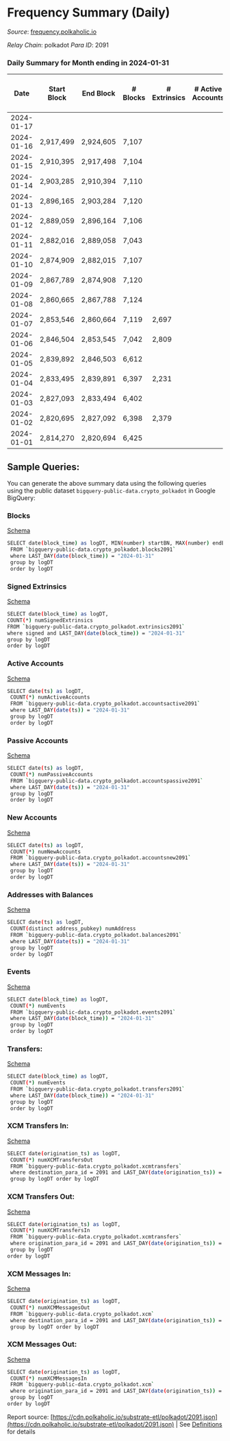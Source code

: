 # Frequency Summary (Daily)

_Source_: [frequency.polkaholic.io](https://frequency.polkaholic.io)

*Relay Chain*: polkadot
*Para ID*: 2091



### Daily Summary for Month ending in 2024-01-31


| Date    | Start Block | End Block | # Blocks | # Extrinsics | # Active Accounts | # Passive Accounts | # New Accounts | # Addresses | # Events  | # Transfers ($USD) | # XCM Transfers In ($USD) | # XCM Transfers Out ($USD) | # XCM In | # XCM Out | Issues |
|---------|-------------|-----------|----------|--------------|-------------------|--------------------|----------------|-------------|-----------|--------------------|---------------------------|----------------------------|----------|-----------|--------|
| 2024-01-17 |  |  |  |  |  |  |  |  |  |   |   |   |  |  |  |
| 2024-01-16 | 2,917,499 | 2,924,605 | 7,107 |  |  |  |  |  |  |   |   |   |  |  |  |
| 2024-01-15 | 2,910,395 | 2,917,498 | 7,104 |  |  |  |  |  |  |   |   |   |  |  |  |
| 2024-01-14 | 2,903,285 | 2,910,394 | 7,110 |  |  |  |  |  |  |   |   |   |  |  |  |
| 2024-01-13 | 2,896,165 | 2,903,284 | 7,120 |  |  |  |  |  |  |   |   |   |  |  |  |
| 2024-01-12 | 2,889,059 | 2,896,164 | 7,106 |  |  |  |  |  |  |   |   |   |  |  |  |
| 2024-01-11 | 2,882,016 | 2,889,058 | 7,043 |  |  |  |  |  |  |   |   |   |  |  |  |
| 2024-01-10 | 2,874,909 | 2,882,015 | 7,107 |  |  |  |  |  |  |   |   |   |  |  |  |
| 2024-01-09 | 2,867,789 | 2,874,908 | 7,120 |  |  |  |  |  |  |   |   |   |  |  |  |
| 2024-01-08 | 2,860,665 | 2,867,788 | 7,124 |  |  |  |  |  |  |   |   |   |  |  |  |
| 2024-01-07 | 2,853,546 | 2,860,664 | 7,119 | 2,697 |  |  |  | 135 | 41,212 |   |   |   |  |  |  |
| 2024-01-06 | 2,846,504 | 2,853,545 | 7,042 | 2,809 |  |  |  | 135 | 42,178 |   |   |   |  |  |  |
| 2024-01-05 | 2,839,892 | 2,846,503 | 6,612 |  |  |  |  |  |  |   |   |   |  |  |  |
| 2024-01-04 | 2,833,495 | 2,839,891 | 6,397 | 2,231 |  |  |  | 135 | 35,389 |   |   |   |  |  |  |
| 2024-01-03 | 2,827,093 | 2,833,494 | 6,402 |  |  |  |  |  |  |   |   |   |  |  |  |
| 2024-01-02 | 2,820,695 | 2,827,092 | 6,398 | 2,379 |  |  |  | 135 | 36,576 |   |   |   |  |  |  |
| 2024-01-01 | 2,814,270 | 2,820,694 | 6,425 |  |  |  |  |  |  |   |   |   |  |  |  |

## Sample Queries:
You can generate the above summary data using the following queries using the public dataset `bigquery-public-data.crypto_polkadot` in Google BigQuery:


### Blocks 

[Schema](https://github.com/colorfulnotion/substrate-etl/blob/main/schema/blocks.json)

```bash
SELECT date(block_time) as logDT, MIN(number) startBN, MAX(number) endBN, COUNT(*) numBlocks 
 FROM `bigquery-public-data.crypto_polkadot.blocks2091`  
 where LAST_DAY(date(block_time)) = "2024-01-31" 
 group by logDT 
 order by logDT
```

### Signed Extrinsics 

[Schema](https://github.com/colorfulnotion/substrate-etl/blob/main/schema/extrinsics.json)

```bash
SELECT date(block_time) as logDT, 
COUNT(*) numSignedExtrinsics 
FROM `bigquery-public-data.crypto_polkadot.extrinsics2091`  
where signed and LAST_DAY(date(block_time)) = "2024-01-31" 
group by logDT 
order by logDT
```

### Active Accounts 

[Schema](https://github.com/colorfulnotion/substrate-etl/blob/main/schema/accountsactive.json)

```bash
SELECT date(ts) as logDT, 
 COUNT(*) numActiveAccounts 
 FROM `bigquery-public-data.crypto_polkadot.accountsactive2091` 
 where LAST_DAY(date(ts)) = "2024-01-31" 
 group by logDT 
 order by logDT
```

### Passive Accounts 

[Schema](https://github.com/colorfulnotion/substrate-etl/blob/main/schema/accountspassive.json)

```bash
SELECT date(ts) as logDT, 
 COUNT(*) numPassiveAccounts 
 FROM `bigquery-public-data.crypto_polkadot.accountspassive2091` 
 where LAST_DAY(date(ts)) = "2024-01-31" 
 group by logDT 
 order by logDT
```

### New Accounts 

[Schema](https://github.com/colorfulnotion/substrate-etl/blob/main/schema/accountsnew.json)

```bash
SELECT date(ts) as logDT, 
 COUNT(*) numNewAccounts 
 FROM `bigquery-public-data.crypto_polkadot.accountsnew2091` 
 where LAST_DAY(date(ts)) = "2024-01-31" 
 group by logDT
 order by logDT
```

### Addresses with Balances 

[Schema](https://github.com/colorfulnotion/substrate-etl/blob/main/schema/balances.json)

```bash
SELECT date(ts) as logDT,
 COUNT(distinct address_pubkey) numAddress 
 FROM `bigquery-public-data.crypto_polkadot.balances2091` 
 where LAST_DAY(date(ts)) = "2024-01-31" 
 group by logDT 
 order by logDT
```

### Events 

[Schema](https://github.com/colorfulnotion/substrate-etl/blob/main/schema/events.json)

```bash
SELECT date(block_time) as logDT, 
 COUNT(*) numEvents 
 FROM `bigquery-public-data.crypto_polkadot.events2091` 
 where LAST_DAY(date(block_time)) = "2024-01-31" 
 group by logDT 
 order by logDT
```

### Transfers:

[Schema](https://github.com/colorfulnotion/substrate-etl/blob/main/schema/transfers.json)

```bash
SELECT date(block_time) as logDT, 
 COUNT(*) numEvents 
 FROM `bigquery-public-data.crypto_polkadot.transfers2091` 
 where LAST_DAY(date(block_time)) = "2024-01-31" 
 group by logDT 
 order by logDT
```

### XCM Transfers In: 

[Schema](https://github.com/colorfulnotion/substrate-etl/blob/main/schema/xcmtransfers.json)

```bash
SELECT date(origination_ts) as logDT, 
 COUNT(*) numXCMTransfersOut 
 FROM `bigquery-public-data.crypto_polkadot.xcmtransfers` 
 where destination_para_id = 2091 and LAST_DAY(date(origination_ts)) = "2024-01-31" 
 group by logDT order by logDT
```

### XCM Transfers Out: 

[Schema](https://github.com/colorfulnotion/substrate-etl/blob/main/schema/xcmtransfers.json)

```bash
SELECT date(origination_ts) as logDT, 
 COUNT(*) numXCMTransfersIn 
 FROM `bigquery-public-data.crypto_polkadot.xcmtransfers` 
 where origination_para_id = 2091 and LAST_DAY(date(origination_ts)) = "2024-01-31" 
 group by logDT 
order by logDT
```

### XCM Messages In: 

[Schema](https://github.com/colorfulnotion/substrate-etl/blob/main/schema/xcm.json)

```bash
SELECT date(origination_ts) as logDT, 
 COUNT(*) numXCMMessagesOut 
 FROM `bigquery-public-data.crypto_polkadot.xcm` 
 where destination_para_id = 2091 and LAST_DAY(date(origination_ts)) = "2024-01-31" 
 group by logDT order by logDT
```

### XCM Messages Out: 

[Schema](https://github.com/colorfulnotion/substrate-etl/blob/main/schema/xcm.json)

```bash
SELECT date(origination_ts) as logDT, 
 COUNT(*) numXCMMessagesIn 
 FROM `bigquery-public-data.crypto_polkadot.xcm` 
 where origination_para_id = 2091 and LAST_DAY(date(origination_ts)) = "2024-01-31" 
 group by logDT 
order by logDT
```


Report source: [https://cdn.polkaholic.io/substrate-etl/polkadot/2091.json](https://cdn.polkaholic.io/substrate-etl/polkadot/2091.json) | See [Definitions](/DEFINITIONS.md) for details
